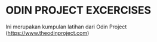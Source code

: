 # ODIN PROJECT EXCERCISES
Ini merupakan kumpulan latihan dari Odin Project (https://www.theodinproject.com)
